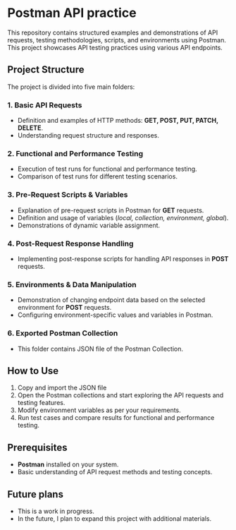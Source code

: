 # Postman API practice

This repository contains structured examples and demonstrations of API requests, testing methodologies, scripts, and environments using Postman. This project showcases API testing practices using various API endpoints.

## Project Structure

The project is divided into five main folders:

### 1. Basic API Requests
- Definition and examples of HTTP methods: **GET, POST, PUT, PATCH, DELETE**.
- Understanding request structure and responses.

### 2. Functional and Performance Testing
- Execution of test runs for functional and performance testing.
- Comparison of test runs for different testing scenarios.

### 3. Pre-Request Scripts & Variables
- Explanation of pre-request scripts in Postman for **GET** requests.
- Definition and usage of variables (*local, collection, environment, global*).
- Demonstrations of dynamic variable assignment.

### 4. Post-Request Response Handling
- Implementing post-response scripts for handling API responses in **POST** requests.

### 5. Environments & Data Manipulation
- Demonstration of changing endpoint data based on the selected environment for **POST** requests.
- Configuring environment-specific values and variables in Postman.

### 6. Exported Postman Collection
- This folder contains JSON file of the Postman Collection.

## How to Use

1. Copy and import the JSON file  
2. Open the Postman collections and start exploring the API requests and testing features.
3. Modify environment variables as per your requirements.
4. Run test cases and compare results for functional and performance testing.

## Prerequisites

- **Postman** installed on your system.
- Basic understanding of API request methods and testing concepts.

## Future plans
- This is a work in progress.
- In the future, I plan to expand this project with additional materials.


